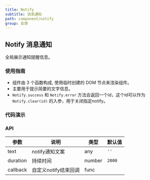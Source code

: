 ```yaml
---
title: Notify
subtitle: 消息通知
path: component/notify
group: 反馈
---
```


## Notify 消息通知

全局展示通知提醒信息。

### 使用指南

-  组件由 3 个函数构成, 使用临时创建的 DOM 节点来渲染组件。
-  主要用于提示简要的文字信息。
-  `Notify.success` 和 `Notify.error` 方法会返回一个id，这个id可以作为 `Notify.clear(id)` 的入参，用于关闭指定notify。

### 代码演示

### API

| 参数       | 说明            | 类型     | 默认值    |
| -------- | ------------- | ------ | ------ |
| text     | notify通知文案    | any   | `''`   |
| duration | 持续时间          | number | `2000` |
| callback | 自定义notify结束回调 | func   |        |
